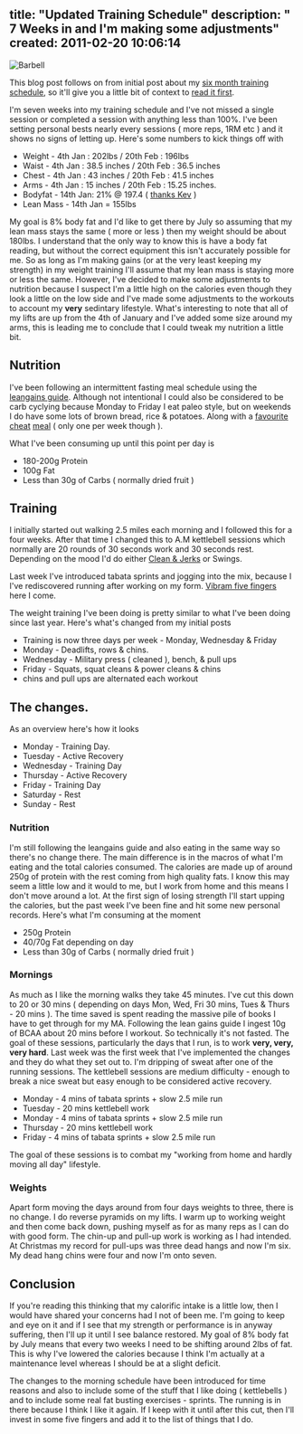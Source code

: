 title: "Updated Training Schedule"
description: " 7 Weeks in and I'm making some adjustments"
created: 2011-02-20 10:06:14
---

![Barbell](http://media.jamiecurle.com/uploads/2011/02/20/blogimage/Barbell.850x600.jpg)

This blog post follows on from initial post about my [six month training schedule][initial], so it'll give you a little bit of context to [read it first][initial].

I'm seven weeks into my training schedule and I've not missed a single session or completed a session with anything less than 100%. I've been setting personal bests nearly every sessions ( more reps, 1RM etc ) and it shows no signs of letting up.  Here's some numbers to kick things off with

* Weight - 4th Jan : 202lbs  / 20th Feb : 196lbs
* Waist - 4th Jan : 38.5 inches / 20th Feb : 36.5 inches
* Chest - 4th Jan : 43 inches / 20th Feb : 41.5 inches
* Arms - 4th Jan : 15 inches / 20th Feb : 15.25 inches.
* Bodyfat - 14th Jan: 21% @ 197.4  ( [thanks Kev][kev] ) 
* Lean Mass - 14th Jan  = 155lbs

My goal is 8% body fat and I'd like to get there by July so assuming that my lean mass stays the same ( more or less ) then my weight should be about 180lbs. I understand that the only way to know this is have a body fat reading, but without the correct equipment this isn't accurately possible for me. So as long as I'm making gains (or at the very least keeping my strength) in my weight training I'll assume that my lean mass is staying more or less the same. However, I've decided to make some adjustments to nutrition because I suspect I'm a little high on the calories even though they look a little on the low side and I've made some adjustments to the workouts to account my **very** sedintary lifestyle.   What's interesting to note that all of my lifts are up from the 4th of January and I've added some size around my arms, this is leading me to conclude that I could tweak my nutrition a little bit.

## Nutrition

I've been following an intermittent fasting meal schedule using the [leangains guide][1].  Although not intentional I could also be considered to be carb cyclying because Monday to Friday I eat paleo style, but on weekends I do have <span class="strike">some</span> lots of brown bread, rice & potatoes. Along with a [favourite cheat][2] [meal][3] ( only one per week though ).

What I've been consuming up until this point per day is 

* 180-200g Protein
* 100g Fat
* Less than 30g of Carbs ( normally dried fruit )

## Training

I initially started out walking 2.5 miles each morning and I followed this for a four weeks. After that time I changed this to A.M kettlebell sessions which normally are 20 rounds of 30 seconds work and 30 seconds rest. Depending on the mood I'd do either [Clean & Jerks][cj] or Swings. 

Last week I've introduced tabata sprints and jogging into the mix, because I I've rediscovered running after working on my form. [Vibram five fingers][vibram]  here I come.

The weight training I've been doing is pretty similar to what I've been doing since last year. Here's what's changed from my initial posts

* Training is now three days per week - Monday, Wednesday & Friday
* Monday - Deadlifts, rows & chins.
* Wednesday - Military press ( cleaned ), bench, & pull ups
* Friday - Squats, squat cleans & power cleans & chins
* chins and pull ups are alternated each workout

## The changes.

As an overview here's how it looks

* Monday - Training Day.  
* Tuesday - Active Recovery
* Wednesday - Training Day
* Thursday - Active Recovery
* Friday - Training Day
* Saturday - Rest
* Sunday - Rest

### Nutrition

I'm still following  the leangains guide and also eating in the same way so there's no change there. The main difference is in the macros of what I'm eating and the total calories consumed.  The calories are made up of around 250g of protein with the rest coming from high quality fats. I know this may seem a little low and it would to me, but I work from home and this means I don't move around a lot.  At the first sign of losing strength I'll start upping the calories, but the past week I've been fine and hit some new personal records.  Here's what I'm consuming at the moment

* 250g Protein
* 40/70g Fat depending on day 
* Less than 30g of Carbs ( normally dried fruit )

### Mornings
 
As much as I like the morning walks they take 45 minutes. I've cut this down to 20 or 30 mins ( depending on days Mon, Wed, Fri 30 mins, Tues & Thurs - 20 mins ). The time saved is spent reading the massive pile of books I have to get through for my MA.  Following the lean gains guide I ingest 10g of BCAA about 20 mins before I workout. So technically it's not fasted. The goal of these sessions, particularly the days that I run, is to work **very, very, very hard**.  Last week was the first week that I've implemented the changes and they do what they set out to. I'm dripping of sweat after one of the running sessions.  The kettlebell sessions are medium difficulty -  enough to break a nice sweat but easy enough to be considered active recovery.

* Monday - 4 mins of tabata sprints + slow 2.5 mile run
* Tuesday - 20 mins kettlebell work
* Monday - 4 mins of tabata sprints + slow 2.5 mile run
* Thursday - 20 mins kettlebell work
* Friday - 4 mins of tabata sprints + slow 2.5 mile run

The goal of these sessions is to combat my "working from home and hardly moving all day" lifestyle.

### Weights

Apart form moving the days around from four days weights to three, there is no change. I do reverse pyramids on my lifts. I warm up to working weight and then come back down, pushing myself as for as many reps as I can do with good form.  The chin-up and pull-up work is working as I had intended. At Christmas my record for pull-ups was three dead hangs and now I'm six. My dead hang chins were four and now I'm onto seven.  

## Conclusion

If you're reading this thinking that my calorific intake is a little low, then I would have shared your concerns had I not of been me. I'm going to keep and eye on it and if I see that my strength or performance is in anyway suffering, then I'll up it until I see balance restored.  My goal of 8% body fat by July means that every two weeks I need to be shifting around 2lbs of fat. This is why I've lowered the calories because I think I'm actually at a maintenance level whereas I should be at a slight deficit.

The changes to the morning schedule have been introduced for time reasons and also to include some of the stuff that I like doing ( kettlebells ) and to include some real fat busting exercises - sprints. The running is in there because I think I like it again. If I keep with it until after this cut, then I'll invest in some five fingers and add it to the list of things that I do.

[cj]: http://www.youtube.com/watch?v=soNfpsD32VY&feature=fvst
[kev]: http://modelhealth.co.uk/index.php?site=news_comments&newsID=5&lang=uk
[initial]: http://jamiecurle.com/posts/my-six-month-schedule-of-training
[1]: http://www.leangains.com/2010/04/leangains-guide.html
[2]: http://instagr.am/p/BtbdE/
[3]: http://instagr.am/p/Bqn0V/
[vibram]: http://www.vibramfivefingers.com/barefoot-sports/barefoot_running.htm
